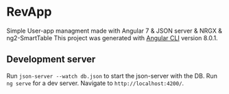 # RevApp

Simple User-app managment made with Angular 7 & JSON server & NRGX & ng2-SmartTable
This project was generated with [Angular CLI](https://github.com/angular/angular-cli) version 8.0.1.

## Development server

Run `json-server --watch db.json` to start the json-server with the DB.
Run `ng serve` for a dev server. Navigate to `http://localhost:4200/`.

